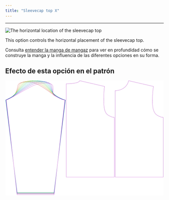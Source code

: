 ```yaml
---
title: "Sleevecap top X"
---
```


---

![The horizontal location of the sleevecap top](./sleevecaptopfactorx.svg)

This option controls the horizontal placement of the sleevecap top.

<Tip>

Consulta [entender la manga de mangaz](/docs/patterns/brian/options#understanding-the-sleevecap) para ver
en profundidad cómo se construye la manga y la influencia de las diferentes opciones en su forma.

</Tip>

## Efecto de esta opción en el patrón

![This image shows the effect of this option by superimposing several variants that have a different value for this option](brian_sleevecaptopfactorx_sample.svg "Effect of this option on the pattern")
